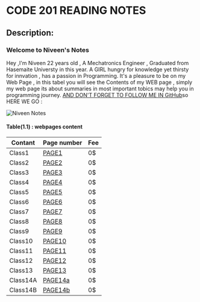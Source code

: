 # CODE 201 READING NOTES
## Description: 
### Welcome to Niveen's Notes

Hey ,I'm Niveen 22 years old , A Mechatronics Engineer , Graduated from Hasemaite Universty in this year. A GIRL hungry for knowledge yet thirsty for innvation , has a passion in Programming. It's a pleasure to be on my Web Page , in this tabel you will see the Contents of my WEB page , simply my web page its about summaries in most important tobics may help you in programming journey. [AND DON'T FORGET TO FOLLOW ME IN GitHub](https://github.com/NiveenAlSmadi)so HERE WE GO :
   
![Niveen Notes](https://render.fineartamerica.com/images/images-profile-flow/400/images/artworkimages/mediumlarge/2/school-spiral-notebook-shelly-rasche.jpg)  

#### Table(1.1) : webpages content 



Contant | Page number  | Fee |
---------| ----------- |------|
Class1 | [PAGE1](https://niveenalsmadi.github.io/code-201-reading-notes/class-01)| 0$|
Class2 |[PAGE2](https://niveenalsmadi.github.io/code-201-reading-notes/class-02)|  0$|
Class3 |[PAGE3](https://niveenalsmadi.github.io/code-201-reading-notes/class-03)|  0$| 
Class4 |[PAGE4](https://niveenalsmadi.github.io/code-201-reading-notes/class-04)|  0$| 
Class5 |[PAGE5](https://niveenalsmadi.github.io/code-201-reading-notes/class-05)|  0$| 
Class6 |[PAGE6](https://niveenalsmadi.github.io/code-201-reading-notes/class-06)|  0$|
Class7 |[PAGE7](https://niveenalsmadi.github.io/code-201-reading-notes/class-07)|  0$|
Class8 |[PAGE8](https://niveenalsmadi.github.io/code-201-reading-notes/class-08)|  0$| 
Class9 |[PAGE9](https://niveenalsmadi.github.io/code-201-reading-notes/class-09)|  0$| 
Class10|[PAGE10](https://niveenalsmadi.github.io/code-201-reading-notes/class-10)| 0$| 
Class11|[PAGE11](https://niveenalsmadi.github.io/code-201-reading-notes/class-11)| 0$|
Class12|[PAGE12](https://niveenalsmadi.github.io/code-201-reading-notes/class-12)| 0$|
Class13|[PAGE13](https://niveenalsmadi.github.io/code-201-reading-notes/class-13)| 0$| 
Class14A|[PAGE14a](https://niveenalsmadi.github.io/code-201-reading-notes/class-14a)| 0$| 
Class14B|[PAGE14b](https://niveenalsmadi.github.io/code-201-reading-notes/class-14b)| 0$| 

  
  




